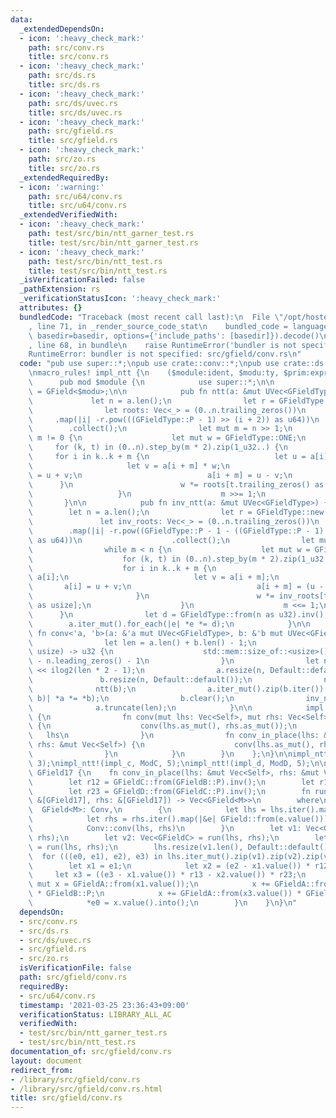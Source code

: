 ```yaml
---
data:
  _extendedDependsOn:
  - icon: ':heavy_check_mark:'
    path: src/conv.rs
    title: src/conv.rs
  - icon: ':heavy_check_mark:'
    path: src/ds.rs
    title: src/ds.rs
  - icon: ':heavy_check_mark:'
    path: src/ds/uvec.rs
    title: src/ds/uvec.rs
  - icon: ':heavy_check_mark:'
    path: src/gfield.rs
    title: src/gfield.rs
  - icon: ':heavy_check_mark:'
    path: src/zo.rs
    title: src/zo.rs
  _extendedRequiredBy:
  - icon: ':warning:'
    path: src/u64/conv.rs
    title: src/u64/conv.rs
  _extendedVerifiedWith:
  - icon: ':heavy_check_mark:'
    path: test/src/bin/ntt_garner_test.rs
    title: test/src/bin/ntt_garner_test.rs
  - icon: ':heavy_check_mark:'
    path: test/src/bin/ntt_test.rs
    title: test/src/bin/ntt_test.rs
  _isVerificationFailed: false
  _pathExtension: rs
  _verificationStatusIcon: ':heavy_check_mark:'
  attributes: {}
  bundledCode: "Traceback (most recent call last):\n  File \"/opt/hostedtoolcache/Python/3.9.2/x64/lib/python3.9/site-packages/onlinejudge_verify/documentation/build.py\"\
    , line 71, in _render_source_code_stat\n    bundled_code = language.bundle(stat.path,\
    \ basedir=basedir, options={'include_paths': [basedir]}).decode()\n  File \"/opt/hostedtoolcache/Python/3.9.2/x64/lib/python3.9/site-packages/onlinejudge_verify/languages/user_defined.py\"\
    , line 68, in bundle\n    raise RuntimeError('bundler is not specified: {}'.format(path.as_posix()))\n\
    RuntimeError: bundler is not specified: src/gfield/conv.rs\n"
  code: "pub use super::*;\npub use crate::conv::*;\npub use crate::ds::uvec::*;\n\
    \nmacro_rules! impl_ntt {\n    ($module:ident, $modu:ty, $prim:expr) => {\n  \
    \      pub mod $module {\n            use super::*;\n\n            type GFieldType\
    \ = GField<$modu>;\n\n            pub fn ntt(a: &mut UVec<GFieldType>) {\n   \
    \             let n = a.len();\n                let r = GFieldType::new($prim);\n\
    \                let roots: Vec<_> = (0..n.trailing_zeros())\n               \
    \     .map(|i| -r.pow(((GFieldType::P - 1) >> (i + 2)) as u64))\n            \
    \        .collect();\n                let mut m = n >> 1;\n                while\
    \ m != 0 {\n                    let mut w = GFieldType::ONE;\n               \
    \     for (k, t) in (0..n).step_by(m * 2).zip(1_u32..) {\n                   \
    \     for i in k..k + m {\n                            let u = a[i];\n       \
    \                     let v = a[i + m] * w;\n                            a[i]\
    \ = u + v;\n                            a[i + m] = u - v;\n                  \
    \      }\n                        w *= roots[t.trailing_zeros() as usize];\n \
    \                   }\n                    m >>= 1;\n                }\n     \
    \       }\n\n            pub fn inv_ntt(a: &mut UVec<GFieldType>) {\n        \
    \        let n = a.len();\n                let r = GFieldType::new($prim);\n \
    \               let inv_roots: Vec<_> = (0..n.trailing_zeros())\n            \
    \        .map(|i| -r.pow((GFieldType::P - 1 - ((GFieldType::P - 1) >> (i + 2)))\
    \ as u64))\n                    .collect();\n                let mut m = 1;\n\
    \                while m < n {\n                    let mut w = GFieldType::ONE;\n\
    \                    for (k, t) in (0..n).step_by(m * 2).zip(1_u32..) {\n    \
    \                    for i in k..k + m {\n                            let u =\
    \ a[i];\n                            let v = a[i + m];\n                     \
    \       a[i] = u + v;\n                            a[i + m] = (u - v) * w;\n \
    \                       }\n                        w *= inv_roots[t.trailing_zeros()\
    \ as usize];\n                    }\n                    m <<= 1;\n          \
    \      }\n                let d = GFieldType::from(n as u32).inv();\n        \
    \        a.iter_mut().for_each(|e| *e *= d);\n            }\n\n            pub\
    \ fn conv<'a, 'b>(a: &'a mut UVec<GFieldType>, b: &'b mut UVec<GFieldType>) {\n\
    \                let len = a.len() + b.len() - 1;\n                fn ilog2(n:\
    \ usize) -> u32 {\n                    std::mem::size_of::<usize>() as u32 * 8\
    \ - n.leading_zeros() - 1\n                }\n                let n: usize = 1\
    \ << ilog2(len * 2 - 1);\n                a.resize(n, Default::default());\n \
    \               b.resize(n, Default::default());\n                ntt(a);\n  \
    \              ntt(b);\n                a.iter_mut().zip(b.iter()).for_each(|(a,\
    \ b)| *a *= *b);\n                b.clear();\n                inv_ntt(a);\n  \
    \              a.truncate(len);\n            }\n\n            impl Conv for GFieldType\
    \ {\n                fn conv(mut lhs: Vec<Self>, mut rhs: Vec<Self>) -> Vec<Self>\
    \ {\n                    conv(lhs.as_mut(), rhs.as_mut());\n                 \
    \   lhs\n                }\n                fn conv_in_place(lhs: &mut Vec<Self>,\
    \ rhs: &mut Vec<Self>) {\n                    conv(lhs.as_mut(), rhs.as_mut());\n\
    \                }\n            }\n        }\n    };\n}\n\nimpl_ntt!(impl_b, ModB,\
    \ 3);\nimpl_ntt!(impl_c, ModC, 5);\nimpl_ntt!(impl_d, ModD, 5);\n\nimpl Conv for\
    \ GField17 {\n    fn conv_in_place(lhs: &mut Vec<Self>, rhs: &mut Vec<Self>) {\n\
    \        let r12 = GFieldC::from(GFieldB::P).inv();\n        let r13 = GFieldD::from(GFieldB::P).inv();\n\
    \        let r23 = GFieldD::from(GFieldC::P).inv();\n        fn run<M: Mod>(lhs:\
    \ &[GField17], rhs: &[GField17]) -> Vec<GField<M>>\n        where\n          \
    \  GField<M>: Conv,\n        {\n            let lhs = lhs.iter().map(|&e| GField::from(e.value())).collect();\n\
    \            let rhs = rhs.iter().map(|&e| GField::from(e.value())).collect();\n\
    \            Conv::conv(lhs, rhs)\n        }\n        let v1: Vec<GFieldB> = run(lhs,\
    \ rhs);\n        let v2: Vec<GFieldC> = run(lhs, rhs);\n        let v3: Vec<GFieldD>\
    \ = run(lhs, rhs);\n        lhs.resize(v1.len(), Default::default());\n      \
    \  for (((e0, e1), e2), e3) in lhs.iter_mut().zip(v1).zip(v2).zip(v3) {\n    \
    \        let x1 = e1;\n            let x2 = (e2 - x1.value()) * r12;\n       \
    \     let x3 = ((e3 - x1.value()) * r13 - x2.value()) * r23;\n            let\
    \ mut x = GFieldA::from(x1.value());\n            x += GFieldA::from(x2.value())\
    \ * GFieldB::P;\n            x += GFieldA::from(x3.value()) * GFieldB::P * GFieldC::P;\n\
    \            *e0 = x.value().into();\n        }\n    }\n}\n"
  dependsOn:
  - src/conv.rs
  - src/ds.rs
  - src/ds/uvec.rs
  - src/gfield.rs
  - src/zo.rs
  isVerificationFile: false
  path: src/gfield/conv.rs
  requiredBy:
  - src/u64/conv.rs
  timestamp: '2021-03-25 23:36:43+09:00'
  verificationStatus: LIBRARY_ALL_AC
  verifiedWith:
  - test/src/bin/ntt_garner_test.rs
  - test/src/bin/ntt_test.rs
documentation_of: src/gfield/conv.rs
layout: document
redirect_from:
- /library/src/gfield/conv.rs
- /library/src/gfield/conv.rs.html
title: src/gfield/conv.rs
---
```

